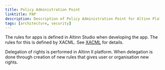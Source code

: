 ```yaml
---
title: Policy Administration Point
linktitle: PAP
description: Description of Policy Administration Point for Altinn Platform
tags: [architecture, security]
---
```


The rules for apps is defined in Altinn Studio when developing the app.
The rules for this is defined by XACML. See [XACML](../xacml) for details. 

Delegation of rights is performed in Altinn II platform. When delegation is done through creation of new rules that
gives user or organisation new rights.
